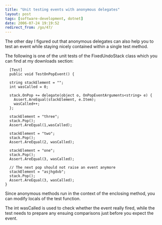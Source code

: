 ```yaml
---
title: "Unit testing events with anonymous delegates"
layout: post
tags: [software-development, dotnet]
date: 2006-07-24 19:19:52
redirect_from: /go/47/
---
```


The other day I figured out that anonymous delegates can also help you to test an event while staying nicely contained within a single test method. 

The following is one of the unit tests of the FixedUndoStack class which you can find at my downloads section:

      [Test]
      public void TestOnPopEvent() {

      string stackElement = "";
      int wasCalled = 0;

      stack.OnPop += delegate(object o, OnPopEventArguments<string> e) {
        Assert.AreEqual(stackElement, e.Item);
        wasCalled++;
      };

      stackElement = "three";
      stack.Pop();
      Assert.AreEqual(1,wasCalled);

      stackElement = "two";
      stack.Pop();
      Assert.AreEqual(2, wasCalled);

      stackElement = "one";
      stack.Pop();
      Assert.AreEqual(3, wasCalled);

      // The next pop should not raise an event anymore
      stackElement = "asjhgdvb"; 
      stack.Pop();
      Assert.AreEqual(3, wasCalled);
    }

Since anonymous methods run in the context of the enclosing method, you can modify locals of the test function. 

The int wasCalled is used to check whether the event really fired, while the test needs to prepare any ensuing comparisons just before you expect the event.